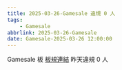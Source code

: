 ```yaml
---
title: 2025-03-26-Gamesale 違規 0 人
tags:
    - Gamesale
abbrlink: 2025-03-26-Gamesale
date: Gamesale-2025-03-26 12:00:00
---
```

Gamesale 板 [板規連結](https://www.ptt.cc/bbs/Gossiping/M.1637425085.A.07D.html)
昨天違規 0 人
